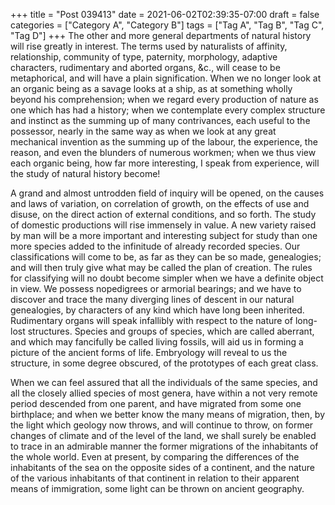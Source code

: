 +++
title = "Post 039413"
date = 2021-06-02T02:39:35-07:00
draft = false
categories = ["Category A", "Category B"]
tags = ["Tag A", "Tag B", "Tag C", "Tag D"]
+++
The other and more general departments of natural history will rise greatly in interest. The terms used by naturalists of affinity, relationship, community of type, paternity, morphology, adaptive characters, rudimentary and aborted organs, &c., will cease to be metaphorical, and will have a plain signification. When we no longer look at an organic being as a savage looks at a ship, as at something wholly beyond his comprehension; when we regard every production of nature as one which has had a history; when we contemplate every complex structure and instinct as the summing up of many contrivances, each useful to the possessor, nearly in the same way as when we look at any great mechanical invention as the summing up of the labour, the experience, the reason, and even the blunders of numerous workmen; when we thus view each organic being, how far more interesting, I speak from experience, will the study of natural history become!

A grand and almost untrodden field of inquiry will be opened, on the causes and laws of variation, on correlation of growth, on the effects of use and disuse, on the direct action of external conditions, and so forth. The study of domestic productions will rise immensely in value. A new variety raised by man will be a more important and interesting subject for study than one more species added to the infinitude of already recorded species. Our classifications will come to be, as far as they can be so made, genealogies; and will then truly give what may be called the plan of creation. The rules for classifying will no doubt become simpler when we have a definite object in view. We possess nopedigrees or armorial bearings; and we have to discover and trace the many diverging lines of descent in our natural genealogies, by characters of any kind which have long been inherited. Rudimentary organs will speak infallibly with respect to the nature of long-lost structures. Species and groups of species, which are called aberrant, and which may fancifully be called living fossils, will aid us in forming a picture of the ancient forms of life. Embryology will reveal to us the structure, in some degree obscured, of the prototypes of each great class.

When we can feel assured that all the individuals of the same species, and all the closely allied species of most genera, have within a not very remote period descended from one parent, and have migrated from some one birthplace; and when we better know the many means of migration, then, by the light which geology now throws, and will continue to throw, on former changes of climate and of the level of the land, we shall surely be enabled to trace in an admirable manner the former migrations of the inhabitants of the whole world. Even at present, by comparing the differences of the inhabitants of the sea on the opposite sides of a continent, and the nature of the various inhabitants of that continent in relation to their apparent means of immigration, some light can be thrown on ancient geography.
